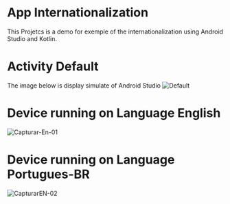 # App Internationalization
This Projetcs is a demo for exemple of the internationalization using Android Studio and Kotlin. 

# Activity Default
The image below is display simulate of Android Studio 
![Default](https://user-images.githubusercontent.com/33203109/199612699-31eb082d-4364-4207-abb6-796275929c27.PNG)

# Device running on Language English 
![Capturar-En-01](https://user-images.githubusercontent.com/33203109/199617089-8b0c5d92-6801-4fbe-8281-2ee0bcc2e652.PNG)

# Device running on Language Portugues-BR 
![CapturarEN-02](https://user-images.githubusercontent.com/33203109/199617109-51774b0f-d781-41c3-bc18-a527b0799c21.PNG)
